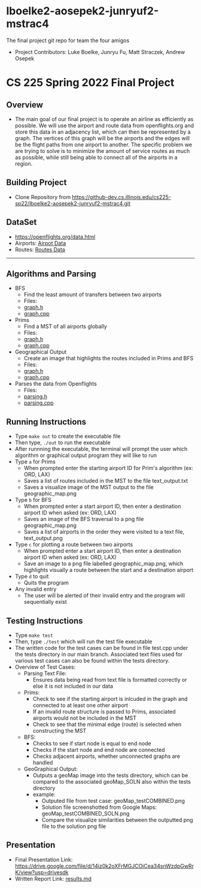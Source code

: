 # lboelke2-aosepek2-junryuf2-mstrac4
The final project git repo for team the four amigos
- Project Contributors: Luke Boelke, Junryu Fu, Matt Straczek, Andrew Osepek
# CS 225 Spring 2022 Final Project
## Overview
- The main goal of our final project is to operate an airline as efficiently as possible. We will use the airport and route data from openflights.org and store this data in an adjacency list, which can then be represented by a graph. The vertices of this graph will be the airports and the edges will be the flight paths from one airport to another. The specific problem we are trying to solve is to minimize the amount of service routes as much as possible, while still being able to connect all of the airports in a region.
## Building Project
- Clone Repository from https://github-dev.cs.illinois.edu/cs225-sp22/lboelke2-aosepek2-junryuf2-mstrac4.git
## DataSet 
- https://openflights.org/data.html
- Airports: [Airpot Data](airports.txt)
- Routes: [Routes Data](routes.txt)
- - - -
## Algorithms and Parsing
- BFS
    - Find the least amount of transfers between two airports
    - Files:
    - [graph.h](graph.h)
    - [graph.cpp](graph.cpp)
- Prims
    - Find a MST of all airports globally
    - Files:
    - [graph.h](graph.h)
    - [graph.cpp](graph.cpp)
- Geographical Output
    - Create an image that highlights the routes included in Prims and BFS
    - Files:
    - [graph.h](graph.h)
    - [graph.cpp](graph.cpp)
- Parses the data from Openflights
    - Files:
    - [parsing.h](parsing.h)
    - [parsing.cpp](parsing.cpp)
## Running Instructions
- Type `make out` to create the executable file 
- Then type, `./out` to run the executable 
- After runnning the executable, the terminal will prompt the user which algorithm or graphical output program they will like to run
- Type `a` for Prims
    - When prompted enter the starting airport ID for Prim's algorithm (ex: ORD, LAX)
    - Saves a list of routes included in the MST to the file text_output.txt 
    - Saves a visualize image of the MST output to the file geographic_map.png
- Type `b` for BFS
    - When prompted enter a start airport ID, then enter a destination airport ID when asked (ex: ORD, LAX) 
    - Saves an image of the BFS traversal to a png file geographic_map.png
    - Saves a list of airports in the order they were visited to a text file, text_output.png 
- Type `c` for plotting a route between two airports
    - When prompted enter a start airport ID, then enter a destination airport ID when asked (ex: ORD, LAX)
    - Save an image to a png file labelled geographic_map.png, which highlights visually a route between the start and a destination airport
- Type `d` to quit
    - Quits the program 
- Any invalid entry
    - The user will be alerted of their invalid entry and the program will sequentially exist

## Testing Instructions
- Type `make test` 
- Then, type `./test` which will run the test file executable 
- The written code for the test cases can be found in file test.cpp under the tests directory in our main branch. Associated text files used for various test cases can also be found within the tests directory. 
- Overview of Test Cases:
    - Parsing Text File:
        - Ensures data being read from text file is formatted correctly or else it is not included in our data
    - Prims:
        - Check to see if the starting airport is inlcuded in the graph and connected to at least one other airport
        - If an invalid route structure is passed to Prims, associated airports would not be included in the MST
        - Check to see that the minimal edge (route) is selected when constructing the MST
    - BFS:
        - Checks to see if start node is equal to end node
        - Checks if the start node and end node are connected 
        - Checks adjacent airports, whether unconnected graphs are handled
    - GeoGraphical Output:
        - Outputs a geoMap image into the tests directory, which can be compared to the associated geoMap_SOLN also within the tests directory
        - example:
            - Outputed file from test case: geoMap_testCOMBINED.png 
            - Solution file screenshotted from Google Maps: geoMap_testCOMBINED_SOLN.png
            - Compare the visualize similarities between the outputted png file to the solution png file
## Presentation
- Final Presentation Link: https://drive.google.com/file/d/14iz0k2oXFrMGJCOiCea34snWzdpGwRrK/view?usp=drivesdk
- Written Report Link: [results.md](Documents/results.md)
